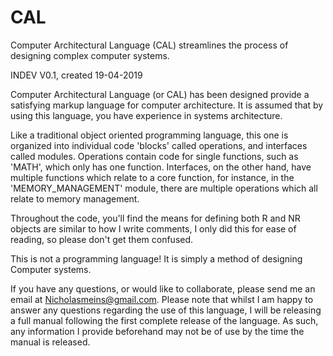 # CAL
Computer Architectural Language (CAL) streamlines the process of designing complex computer systems.

INDEV V0.1, created 19-04-2019

Computer Architectural Language (or CAL) has been designed provide a satisfying
markup language for computer architecture. It is assumed that by using this
language, you have experience in systems architecture.

Like a traditional object oriented programming language, this one is organized
into individual code 'blocks' called operations, and interfaces called modules.
Operations contain code for single functions, such as 'MATH', which only
has one function. Interfaces, on the other hand, have multiple functions which
relate to a core function, for instance, in the 'MEMORY_MANAGEMENT' module,
there are multiple operations which all relate to memory management.

Throughout the code, you'll find the means for defining both R and NR objects
are similar to how I write comments, I only did this for ease of reading, so
please don't get them confused.

This is not a programming language! It is simply a method of designing Computer
systems.

If you have any questions, or would like to collaborate, please send me an email
at Nicholasmeins@gmail.com. Please note that whilst I am happy to answer any
questions regarding the use of this language, I will be releasing a full manual
following the first complete release of the language. As such, any information
I provide beforehand may not be of use by the time the manual is released.
